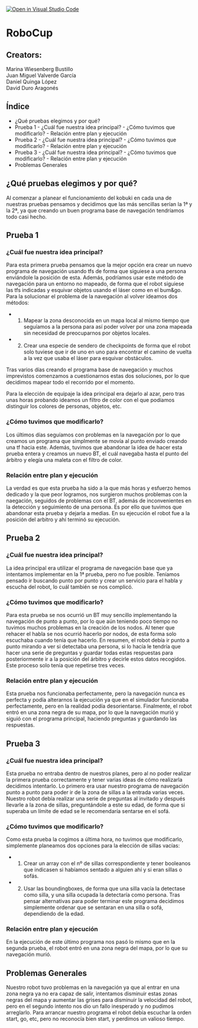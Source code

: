 [![Open in Visual Studio Code](https://classroom.github.com/assets/open-in-vscode-f059dc9a6f8d3a56e377f745f24479a46679e63a5d9fe6f495e02850cd0d8118.svg)](https://classroom.github.com/online_ide?assignment_repo_id=7421157&assignment_repo_type=AssignmentRepo)
# RoboCup

## Creators:
Marina Wiesenberg Bustillo <br />
Juan Miguel Valverde García <br />
Daniel Quinga López <br />
David Duro Aragonés <br />

## Índice
   - ¿Qué pruebas elegimos y por qué?
   - Prueba 1
    - ¿Cuál fue nuestra idea principal?
    - ¿Cómo tuvimos que modificarlo?
    - Relación entre plan y ejecución
   - Prueba 2
    - ¿Cuál fue nuestra idea principal?
    - ¿Cómo tuvimos que modificarlo?
    - Relación entre plan y ejecución
   - Prueba 3
    - ¿Cuál fue nuestra idea principal?
    - ¿Cómo tuvimos que modificarlo?
    - Relación entre plan y ejecución
   - Problemas Generales
   

## ¿Qué pruebas elegimos y por qué?
Al comenzar a planear el funcionamiento del kobuki en cada una de nuestras pruebas pensamos y decidimos que las más sencillas serían la 1ª y la 2ª, ya que creando un buen programa base de navegación tendríamos todo casi hecho.

## Prueba 1

### ¿Cuál fue nuestra idea principal?

Para esta primera prueba pensamos que la mejor opción era crear un nuevo programa de navegación usando tfs de forma que siguiese a una persona enviándole la posición de esta. Además, podríamos usar este método de navegación para un entorno no mapeado, de forma que el robot siguiese las tfs indicadas y esquivar objetos usando el láser como en el bum&go. 
Para la solucionar el problema de la navegación al volver ideamos dos métodos:
- 1. Mapear la zona desconocida en un mapa local al mismo tiempo que seguíamos a la persona para así poder volver por una zona mapeada sin necesidad de preocuparnos    por objetos locales.
- 2. Crear una especie de sendero de checkpoints de forma que el robot solo tuviese que ir de uno en uno para encontrar el camino de vuelta a la vez que usaba el láser para esquivar obstáculos.
  
Tras varios días creando el programa base de navegación y muchos imprevistos comenzamos a cuestionarnos estas dos soluciones, por lo que decidimos mapear todo el recorrido por el momento.

Para la elección de equipaje la idea principal era dejarlo al azar, pero tras unas horas probando ideamos un filtro de color con el que podíamos distinguir los colores de personas, objetos, etc.
  
### ¿Cómo tuvimos que modificarlo?

Los últimos días seguíamos con problemas en la navegación por lo que creamos un programa que simplmente se movía al punto enviado creando una tf hacia este.
Además, tuvimos que abandonar la idea de hacer esta prueba entera y creamos un nuevo BT, el cuál navegaba hasta el punto del árbitro y elegía una maleta con el filtro de color.

### Relación entre plan y ejecución

La verdad es que esta prueba ha sido a la que más horas y esfuerzo hemos dedicado y la que peor logramos, nos surgieron muchos problemas con la naegación, seguidos de problemas con el BT, además de inconvenientes en la detección y seguimiento de una persona. Es por ello que tuvimos que abandonar esta prueba y dejarla a medias.
En su ejecución el robot fue a la posición del arbitro y ahí terminó su ejecución.

## Prueba 2

### ¿Cuál fue nuestra idea principal?

La idea principal era utilizar el programa de navegación base que ya intentamos implementar en la 1ª prueba, pero no fue posible. Teníamos pensado ir buscando punto por punto y crear un servicio para el habla y escucha del robot, lo cuál también se nos complicó.

### ¿Cómo tuvimos que modificarlo?

Para esta prueba se nos ocurrió un BT muy sencillo implementando la navegación de punto a punto, por lo que aún teniendo poco tiempo no tuvimos muchos problemas en la creación de los nodos. Al tener que rehacer el habla se nos ocurrió hacerlo por nodos, de esta forma solo escuchaba cuando tenía que hacerlo.
En resumen, el robot debía ir punto a punto mirando a ver si detectaba una persona, si lo hacía le tendría que hacer una serie de preguntas y guardar todas estas respuestas para posteriormente ir a la posición del árbitro y decirle estos datos recogidos. Este proceso solo tenía que repetirse tres veces.

### Relación entre plan y ejecución

Esta prueba nos funcionaba perfectamente, pero la navegación nunca es perfecta y podía alterarnos la ejecución ya que en el simulador funcionaba perfectamente, pero en la realidad podía desorientarse.
Finalmente, el robot entró en una zona negra de su mapa, por lo que la navegación murió y siguió con el programa principal, haciendo preguntas y guardando las respuestas.

## Prueba 3

### ¿Cuál fue nuestra idea principal?

Esta prueba no entraba dentro de nuestros planes, pero al no poder realizar la primera prueba correctamente y tener varias ideas de cómo realizarla decidimos intentarlo.
Lo primero era usar nuestro programa de navegación punto a punto para poder ir de la zona de sillas a la entrada varias veces.
Nuestro robot debía realizar una serie de preguntas al invitado y después llevarle a la zona de sillas, preguntándole a este su edad, de forma que si superaba un límite de edad se le recomendaría sentarse en el sofá.

### ¿Cómo tuvimos que modificarlo?
 
 Como esta prueba la cogimos a última hora, no tuvimos que modificarlo, simplemente planeamos dos opciones para la elección de sillas vacías:
 - 1. Crear un array con el nº de sillas correspondiente y tener booleanos que indicasen si habíamos sentado a alguien ahí y si eran sillas o sofás.
 - 2. Usar las boundingboxes, de forma que una silla vacía la detectase como silla, y una silla ocupada la detectaría como persona.
 Tras pensar alternativas para poder terminar este programa decidimos simplemente ordenar que se sentaran en una silla o sofá, dependiendo de la edad.
 
### Relación entre plan y ejecución

En la ejecución de este último programa nos pasó lo mismo que en la segunda prueba, el robot entró en una zona negra del mapa, por lo que su navegación murió.

## Problemas Generales

Nuestro robot tuvo problemas en la navegación ya que al entrar en una zona negra ya no era capaz de salir, intentamos disminuir estas zonas negras del mapa y aumentar las grises para disminuir la velocidad del robot, pero en el segundo intento nos dio un fallo inesperado y no pudimos arreglarlo.
Para arrancar nuestro programa el robot debía escuchar la orden start, go, etc, pero no reconocía bien start, y perdimos un valioso tiempo.
